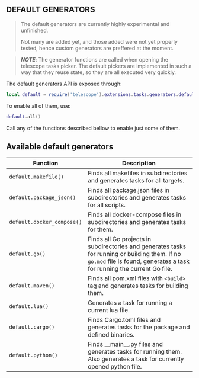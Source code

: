 ## DEFAULT GENERATORS

> The default generators are currently highly experimental and unfinished.
>
> Not many are added yet, and those added were not yet properly tested, hence
> custom generators are preffered at the moment.

> **_NOTE_**: The generator functions are called when opening the telescope tasks picker.
> The default pickers are implemented in such a way that they reuse state, so they are
> all executed very quickly.

The default generators API is exposed through:

```lua
local default = require('telescope').extensions.tasks.generators.default
```

To enable all of them, use:

```lua
default.all()
```

Call any of the functions described bellow to enable just some of them.

## Available default generators

| Function                   | Description                                                                                                                                                               |
| -------------------------- | ------------------------------------------------------------------------------------------------------------------------------------------------------------------------- |
| `default.makefile()`       | Finds all makefiles in subdirectories and generates tasks for all targets.                                                                                                |
| `default.package_json()`   | Finds all package.json files in subdirectories and generates tasks for all scripts.                                                                                       |
| `default.docker_compose()` | Finds all docker-compose files in subdirectories and generates tasks for them.                                                                                            |
| `default.go()`             | Finds all Go projects in subdirectories and generates tasks for running or building them. If no `go.mod` file is found, generates a task for running the current Go file. |
| `default.maven()`          | Finds all pom.xml files with `<build>` tag and generates tasks for building them.                                                                                         |
| `default.lua()`            | Generates a task for running a current lua file.                                                                                                                          |
| `default.cargo()`          | Finds Cargo.toml files and generates tasks for the package and defined binaries.                                                                                          |
| `default.python()`         | Finds \_\_main\_\_.py files and generates tasks for running them. Also generates a task for currently opened python file.                                                 |
